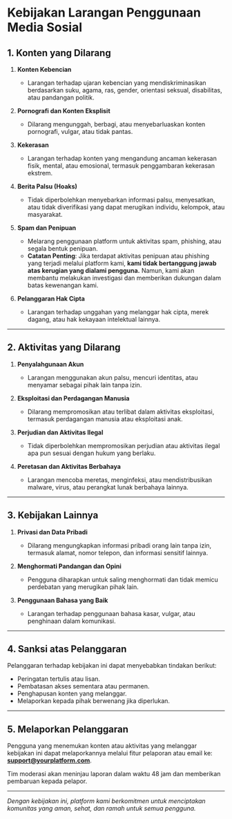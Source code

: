 # **Kebijakan Larangan Penggunaan Media Sosial**

## **1. Konten yang Dilarang**

1. **Konten Kebencian**  
   - Larangan terhadap ujaran kebencian yang mendiskriminasikan berdasarkan suku, agama, ras, gender, orientasi seksual, disabilitas, atau pandangan politik.

2. **Pornografi dan Konten Eksplisit**  
   - Dilarang mengunggah, berbagi, atau menyebarluaskan konten pornografi, vulgar, atau tidak pantas.

3. **Kekerasan**  
   - Larangan terhadap konten yang mengandung ancaman kekerasan fisik, mental, atau emosional, termasuk penggambaran kekerasan ekstrem.

4. **Berita Palsu (Hoaks)**  
   - Tidak diperbolehkan menyebarkan informasi palsu, menyesatkan, atau tidak diverifikasi yang dapat merugikan individu, kelompok, atau masyarakat.

5. **Spam dan Penipuan**  
   - Melarang penggunaan platform untuk aktivitas spam, phishing, atau segala bentuk penipuan.  
   - **Catatan Penting**: Jika terdapat aktivitas penipuan atau phishing yang terjadi melalui platform kami, **kami tidak bertanggung jawab atas kerugian yang dialami pengguna.** Namun, kami akan membantu melakukan investigasi dan memberikan dukungan dalam batas kewenangan kami.

6. **Pelanggaran Hak Cipta**  
   - Larangan terhadap unggahan yang melanggar hak cipta, merek dagang, atau hak kekayaan intelektual lainnya.

---

## **2. Aktivitas yang Dilarang**

1. **Penyalahgunaan Akun**  
   - Larangan menggunakan akun palsu, mencuri identitas, atau menyamar sebagai pihak lain tanpa izin.

2. **Eksploitasi dan Perdagangan Manusia**  
   - Dilarang mempromosikan atau terlibat dalam aktivitas eksploitasi, termasuk perdagangan manusia atau eksploitasi anak.

3. **Perjudian dan Aktivitas Ilegal**  
   - Tidak diperbolehkan mempromosikan perjudian atau aktivitas ilegal apa pun sesuai dengan hukum yang berlaku.

4. **Peretasan dan Aktivitas Berbahaya**  
   - Larangan mencoba meretas, menginfeksi, atau mendistribusikan malware, virus, atau perangkat lunak berbahaya lainnya.

---

## **3. Kebijakan Lainnya**

1. **Privasi dan Data Pribadi**  
   - Dilarang mengungkapkan informasi pribadi orang lain tanpa izin, termasuk alamat, nomor telepon, dan informasi sensitif lainnya.

2. **Menghormati Pandangan dan Opini**  
   - Pengguna diharapkan untuk saling menghormati dan tidak memicu perdebatan yang merugikan pihak lain.

3. **Penggunaan Bahasa yang Baik**  
   - Larangan terhadap penggunaan bahasa kasar, vulgar, atau penghinaan dalam komunikasi.

---


## **4. Sanksi atas Pelanggaran**
Pelanggaran terhadap kebijakan ini dapat menyebabkan tindakan berikut:
- Peringatan tertulis atau lisan.
- Pembatasan akses sementara atau permanen.
- Penghapusan konten yang melanggar.
- Melaporkan kepada pihak berwenang jika diperlukan.

---

## **5. Melaporkan Pelanggaran**
Pengguna yang menemukan konten atau aktivitas yang melanggar kebijakan ini dapat melaporkannya melalui fitur pelaporan atau email ke: **support@yourplatform.com**.

Tim moderasi akan meninjau laporan dalam waktu 48 jam dan memberikan pembaruan kepada pelapor.

---

_Dengan kebijakan ini, platform kami berkomitmen untuk menciptakan komunitas yang aman, sehat, dan ramah untuk semua pengguna._
